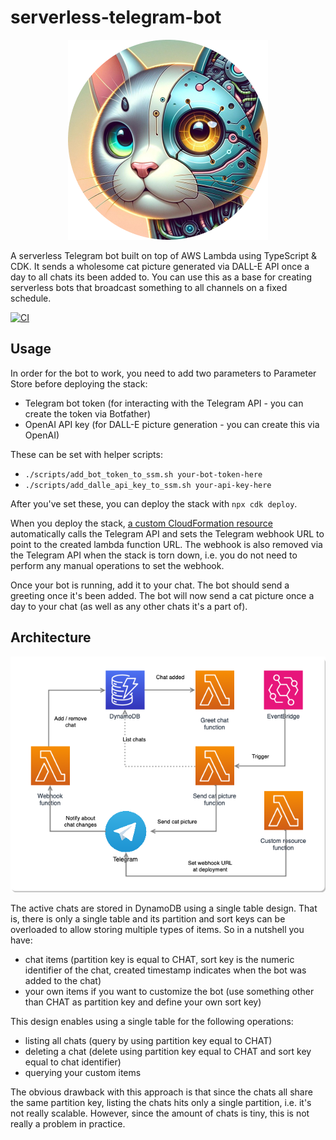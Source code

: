 # serverless-telegram-bot

<p align="center">
  <img src="https://github.com/coocos/serverless-telegram-bot/blob/main/docs/bot.png?raw=true" alt="Cat bot"/>
</p>

A serverless Telegram bot built on top of AWS Lambda using TypeScript & CDK. It sends a wholesome cat picture generated via DALL-E API once a day to all chats its been added to. You can use this as a base for creating serverless bots that broadcast something to all channels on a fixed schedule.

[![CI](https://github.com/coocos/serverless-telegram-bot/actions/workflows/node.yml/badge.svg)](https://github.com/coocos/serverless-telegram-bot/actions/workflows/node.yml)

## Usage

In order for the bot to work, you need to add two parameters to Parameter Store before deploying the stack:

- Telegram bot token (for interacting with the Telegram API - you can create the token via Botfather)
- OpenAI API key (for DALL-E picture generation - you can create this via OpenAI)

These can be set with helper scripts:

- `./scripts/add_bot_token_to_ssm.sh your-bot-token-here`
- `./scripts/add_dalle_api_key_to_ssm.sh your-api-key-here`

After you've set these, you can deploy the stack with `npx cdk deploy`.

When you deploy the stack, [a custom CloudFormation resource](./src/lambda/register-webhook.ts) automatically calls the Telegram API and sets the Telegram webhook URL to point to the created lambda function URL. The webhook is also removed via the Telegram API when the stack is torn down, i.e. you do not need to perform any manual operations to set the webhook.

Once your bot is running, add it to your chat. The bot should send a greeting once it's been added. The bot will now send a cat picture once a day to your chat (as well as any other chats it's a part of).

## Architecture

![Architecture](./docs/architecture.drawio.png)

The active chats are stored in DynamoDB using a single table design. That is, there is only a single table and its partition and sort keys can be overloaded to allow storing multiple types of items. So in a nutshell you have:

- chat items (partition key is equal to CHAT, sort key is the numeric identifier of the chat, created timestamp indicates when the bot was added to the chat)
- your own items if you want to customize the bot (use something other than CHAT as partition key and define your own sort key)

This design enables using a single table for the following operations:

- listing all chats (query by using partition key equal to CHAT)
- deleting a chat (delete using partition key equal to CHAT and sort key equal to chat identifier)
- querying your custom items

The obvious drawback with this approach is that since the chats all share the same partition key, listing the chats hits only a single partition, i.e. it's not really scalable. However, since the amount of chats is tiny, this is not really a problem in practice.
